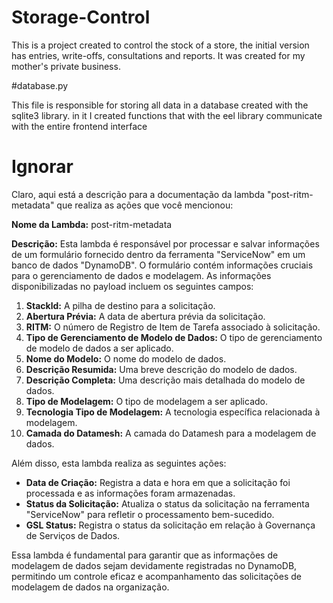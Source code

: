 # Storage-Control
 This is a project created to control the stock of a store, the initial version has entries, write-offs, consultations and reports. It was created for my mother's private business.

#database.py

This file is responsible for storing all data in a database created with the sqlite3 library. in it I created functions that with the eel library communicate with the entire frontend interface




# Ignorar


Claro, aqui está a descrição para a documentação da lambda "post-ritm-metadata" que realiza as ações que você mencionou:

**Nome da Lambda:** post-ritm-metadata

**Descrição:**
Esta lambda é responsável por processar e salvar informações de um formulário fornecido dentro da ferramenta "ServiceNow" em um banco de dados "DynamoDB". O formulário contém informações cruciais para o gerenciamento de dados e modelagem. As informações disponibilizadas no payload incluem os seguintes campos:

1. **Stackld:** A pilha de destino para a solicitação.
2. **Abertura Prévia:** A data de abertura prévia da solicitação.
3. **RITM:** O número de Registro de Item de Tarefa associado à solicitação.
4. **Tipo de Gerenciamento de Modelo de Dados:** O tipo de gerenciamento de modelo de dados a ser aplicado.
5. **Nome do Modelo:** O nome do modelo de dados.
6. **Descrição Resumida:** Uma breve descrição do modelo de dados.
7. **Descrição Completa:** Uma descrição mais detalhada do modelo de dados.
8. **Tipo de Modelagem:** O tipo de modelagem a ser aplicado.
9. **Tecnologia Tipo de Modelagem:** A tecnologia específica relacionada à modelagem.
10. **Camada do Datamesh:** A camada do Datamesh para a modelagem de dados.

Além disso, esta lambda realiza as seguintes ações:

- **Data de Criação:** Registra a data e hora em que a solicitação foi processada e as informações foram armazenadas.
- **Status da Solicitação:** Atualiza o status da solicitação na ferramenta "ServiceNow" para refletir o processamento bem-sucedido.
- **GSL Status:** Registra o status da solicitação em relação à Governança de Serviços de Dados.

Essa lambda é fundamental para garantir que as informações de modelagem de dados sejam devidamente registradas no DynamoDB, permitindo um controle eficaz e acompanhamento das solicitações de modelagem de dados na organização.